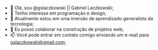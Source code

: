 - 👋 Olá, sou @gslaczkowski || Gabriel Laczkowski;
- 👀 Tenho interesse em programação e design;
- 🌱 Atualmente estou em uma imersão de aprendizado generalista da tecnologia;
- 💞️ Eu posso colaborar na construção de projetos web;
- 📫 Você pode entrar em contato comigo enviando um e-mail para gslaczkowski@gmail.com;
